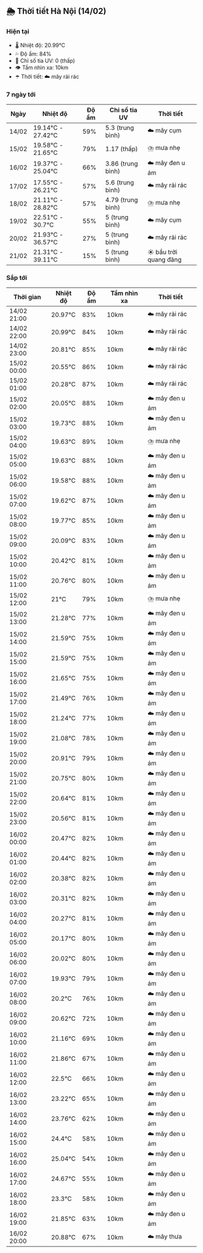 ## 🌦️ Thời tiết Hà Nội (14/02)

### Hiện tại

- 🌡️ Nhiệt độ: 20.99℃
- 💦 Độ ẩm: 84%
- 🌟 Chỉ số tia UV: 0 (thấp)
- 👁️ Tầm nhìn xa: 10km
- ☂️ Thời tiết: ☁️ mây rải rác

### 7 ngày tới

| Ngày | Nhiệt độ | Độ ẩm | Chỉ số tia UV | Thời tiết |
| --- | --- | --- | --- | --- |
| 14/02 | 19.14℃ - 27.42℃ | 59% | 5.3 (trung bình) | ☁️ mây cụm |
| 15/02 | 19.58℃ - 21.65℃ | 79% | 1.17 (thấp) | ⛈️ mưa nhẹ |
| 16/02 | 19.37℃ - 25.04℃ | 66% | 3.86 (trung bình) | ☁️ mây đen u ám |
| 17/02 | 17.55℃ - 26.21℃ | 57% | 5.6 (trung bình) | ☁️ mây rải rác |
| 18/02 | 21.11℃ - 28.82℃ | 57% | 4.79 (trung bình) | ⛈️ mưa nhẹ |
| 19/02 | 22.51℃ - 30.7℃ | 55% | 5 (trung bình) | ☁️ mây cụm |
| 20/02 | 21.93℃ - 36.57℃ | 27% | 5 (trung bình) | ☁️ mây rải rác |
| 21/02 | 21.31℃ - 39.11℃ | 15% | 5 (trung bình) | ☀️ bầu trời quang đãng |

### Sắp tới

| Thời gian | Nhiệt độ | Độ ẩm | Tầm nhìn xa | Thời tiết |
| --- | --- | --- | --- | --- |
| 14/02 21:00 | 20.97℃ | 83% | 10km | ☁️ mây rải rác |
| 14/02 22:00 | 20.99℃ | 84% | 10km | ☁️ mây rải rác |
| 14/02 23:00 | 20.81℃ | 85% | 10km | ☁️ mây rải rác |
| 15/02 00:00 | 20.55℃ | 86% | 10km | ☁️ mây rải rác |
| 15/02 01:00 | 20.28℃ | 87% | 10km | ☁️ mây rải rác |
| 15/02 02:00 | 20.05℃ | 88% | 10km | ☁️ mây đen u ám |
| 15/02 03:00 | 19.73℃ | 88% | 10km | ☁️ mây đen u ám |
| 15/02 04:00 | 19.63℃ | 89% | 10km | ⛈️ mưa nhẹ |
| 15/02 05:00 | 19.63℃ | 88% | 10km | ☁️ mây đen u ám |
| 15/02 06:00 | 19.58℃ | 88% | 10km | ☁️ mây đen u ám |
| 15/02 07:00 | 19.62℃ | 87% | 10km | ☁️ mây đen u ám |
| 15/02 08:00 | 19.77℃ | 85% | 10km | ☁️ mây đen u ám |
| 15/02 09:00 | 20.09℃ | 83% | 10km | ☁️ mây đen u ám |
| 15/02 10:00 | 20.42℃ | 81% | 10km | ☁️ mây đen u ám |
| 15/02 11:00 | 20.76℃ | 80% | 10km | ☁️ mây đen u ám |
| 15/02 12:00 | 21℃ | 79% | 10km | ⛈️ mưa nhẹ |
| 15/02 13:00 | 21.28℃ | 77% | 10km | ☁️ mây đen u ám |
| 15/02 14:00 | 21.59℃ | 75% | 10km | ☁️ mây đen u ám |
| 15/02 15:00 | 21.59℃ | 75% | 10km | ☁️ mây đen u ám |
| 15/02 16:00 | 21.65℃ | 75% | 10km | ☁️ mây đen u ám |
| 15/02 17:00 | 21.49℃ | 76% | 10km | ☁️ mây đen u ám |
| 15/02 18:00 | 21.24℃ | 77% | 10km | ☁️ mây đen u ám |
| 15/02 19:00 | 21.08℃ | 78% | 10km | ☁️ mây đen u ám |
| 15/02 20:00 | 20.91℃ | 79% | 10km | ☁️ mây đen u ám |
| 15/02 21:00 | 20.75℃ | 80% | 10km | ☁️ mây đen u ám |
| 15/02 22:00 | 20.64℃ | 81% | 10km | ☁️ mây đen u ám |
| 15/02 23:00 | 20.56℃ | 81% | 10km | ☁️ mây đen u ám |
| 16/02 00:00 | 20.47℃ | 82% | 10km | ☁️ mây đen u ám |
| 16/02 01:00 | 20.44℃ | 82% | 10km | ☁️ mây đen u ám |
| 16/02 02:00 | 20.38℃ | 82% | 10km | ☁️ mây đen u ám |
| 16/02 03:00 | 20.31℃ | 82% | 10km | ☁️ mây đen u ám |
| 16/02 04:00 | 20.27℃ | 81% | 10km | ☁️ mây đen u ám |
| 16/02 05:00 | 20.17℃ | 80% | 10km | ☁️ mây đen u ám |
| 16/02 06:00 | 20.02℃ | 80% | 10km | ☁️ mây đen u ám |
| 16/02 07:00 | 19.93℃ | 79% | 10km | ☁️ mây đen u ám |
| 16/02 08:00 | 20.2℃ | 76% | 10km | ☁️ mây đen u ám |
| 16/02 09:00 | 20.62℃ | 72% | 10km | ☁️ mây đen u ám |
| 16/02 10:00 | 21.16℃ | 69% | 10km | ☁️ mây đen u ám |
| 16/02 11:00 | 21.86℃ | 67% | 10km | ☁️ mây đen u ám |
| 16/02 12:00 | 22.5℃ | 66% | 10km | ☁️ mây đen u ám |
| 16/02 13:00 | 23.22℃ | 65% | 10km | ☁️ mây đen u ám |
| 16/02 14:00 | 23.76℃ | 62% | 10km | ☁️ mây đen u ám |
| 16/02 15:00 | 24.4℃ | 58% | 10km | ☁️ mây đen u ám |
| 16/02 16:00 | 25.04℃ | 54% | 10km | ☁️ mây đen u ám |
| 16/02 17:00 | 24.67℃ | 55% | 10km | ☁️ mây đen u ám |
| 16/02 18:00 | 23.3℃ | 58% | 10km | ☁️ mây đen u ám |
| 16/02 19:00 | 21.85℃ | 63% | 10km | ☁️ mây đen u ám |
| 16/02 20:00 | 20.88℃ | 67% | 10km | ☁️ mây thưa |
